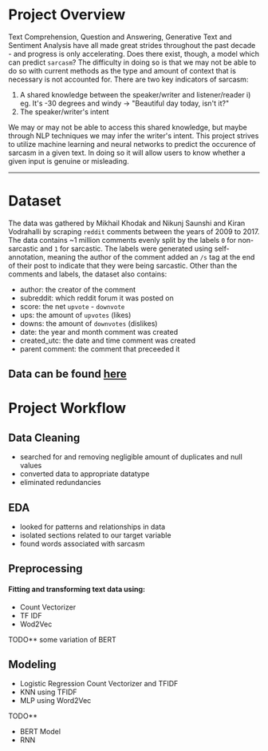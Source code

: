 # Project Overview
  Text Comprehension, Question and Answering, Generative Text and Sentiment Analysis have all made great strides throughout the past decade - and progress is only accelerating. Does there exist, though, a model which can predict `sarcasm`? The difficulty in doing so is that we may not be able to do so with current methods as the type and amount of context that is necessary is not accounted for. There are two key indicators of sarcasm:
  
1) A shared knowledge between the speaker/writer and listener/reader
   i) eg. It's -30 degrees and windy -> "Beautiful day today, isn't it?"
3) The speaker/writer's intent
   
  We may or may not be able to access this shared knowledge, but maybe through NLP techniques we may infer the writer's intent. This project strives to utilize machine learning and neural networks to predict the occurence of sarcasm in a given text. In doing so it will allow users to know whether a given input is genuine or misleading. 

--------------------------------------------------------------------------------------------------------------------------------------------------------------------------------

# Dataset
The data was gathered by Mikhail Khodak and Nikunj Saunshi and Kiran Vodrahalli by scraping `reddit` comments between the years of 2009 to 2017. The data contains ~1 million comments
evenly split by the labels `0` for non-sarcastic and `1` for sarcastic. The labels were generated using self-annotation, meaning the author of the comment added an `/s` tag at the end of their post to indicate that they were being sarcastic. Other than the comments and labels, the dataset also contains:

- author: the creator of the comment
- subreddit: which reddit forum it was posted on
- score: the net `upvote` - `downvote`
- ups: the amount of `upvotes` (likes)
- downs: the amount of `downvotes` (dislikes)
- date: the year and month comment was created
- created_utc: the date and time comment was created
- parent comment: the comment that preceeded it

**Data can be found** [here](https://www.kaggle.com/datasets/danofer/sarcasm)
--------------------------------------------------------------------------------------------------------------------------------------------------------------------------------

# Project Workflow

## Data Cleaning
- searched for and removing negligible amount of duplicates and null values
- converted data to appropriate datatype
- eliminated redundancies

## EDA
- looked for patterns and relationships in data
- isolated sections related to our target variable
- found words associated with sarcasm

## Preprocessing
#### Fitting and transforming text data using:
- Count Vectorizer
- TF IDF
- Wod2Vec

TODO**
some variation of BERT

## Modeling
- Logistic Regression Count Vectorizer and TFIDF
- KNN using TFIDF
- MLP using Word2Vec

TODO**
- BERT Model
- RNN

